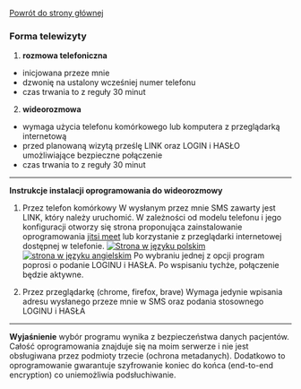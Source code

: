 <a href="https://gabinetpsychiatra.pl"> Powrót do strony głównej </a>

### Forma telewizyty

1. __rozmowa telefoniczna__

- inicjowana przeze mnie
- dzwonię na ustalony wcześniej numer telefonu
- czas trwania to z reguły 30 minut

2. __wideorozmowa__

- wymaga użycia telefonu komórkowego lub komputera z przeglądarką internetową
- przed planowaną wizytą prześlę LINK oraz LOGIN i HASŁO umożliwiające bezpieczne połączenie
- czas trwania to z reguły 30 minut

<hr>

**Instrukcje instalacji oprogramowania do wideorozmowy**

1. Przez telefon komórkowy
W wysłanym przez mnie SMS zawarty jest LINK, który należy uruchomić. W zależności od modelu telefonu i jego konfiguracji otworzy się strona proponująca zainstalowanie oprogramowania  [jitsi meet](https://play.google.com/store/apps/details?id=org.jitsi.meet) lub korzystanie z przeglądarki internetowej dostępnej w telefonie.
[![Strona w języku polskim](https://gabinetpsychiatra.pl/strona-pol.jpg "strona w języku polskim")](https://gabinetpsychiatra.pl/strona-pol.png) 
[![strona w języku angielskim](https://gabinetpsychiatra.pl/strona-ang.jpg "strona w języku angielskim")](https://gabinetpsychiatra.pl/strona-ang.png)
Po wybraniu jednej z opcji program poprosi o podanie LOGINU i HASŁA. Po wspisaniu tychże, połączenie będzie aktywne.

2. Przez przeglądarkę (chrome, firefox, brave)
Wymaga jedynie wpisania adresu wysłanego przeze mnie w SMS oraz podania stosownego LOGINU i HASŁA

<hr>

**Wyjaśnienie**
wybór programu wynika z bezpieczeństwa danych pacjentów. Całość oprogramowania znajduje się na moim serwerze i nie jest obsługiwana przez podmioty trzecie (ochrona metadanych). Dodatkowo to oprogramowanie gwarantuje szyfrowanie koniec do końca (end-to-end encryption) co uniemożliwia podsłuchiwanie.
